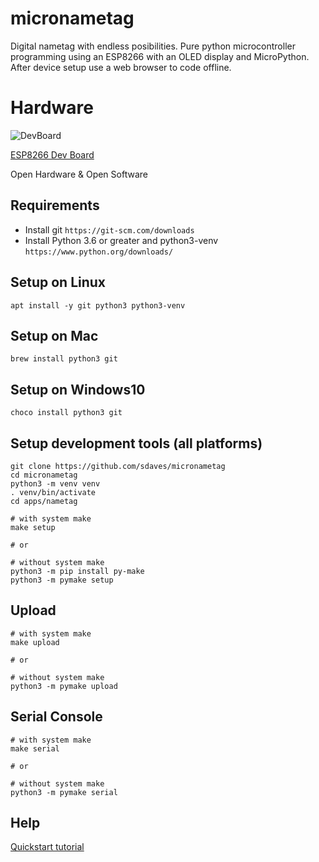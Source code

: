 # micronametag

Digital nametag with endless posibilities. Pure python microcontroller programming using an ESP8266 with an OLED display and MicroPython. After device setup use a web browser to code offline.
# Hardware

![DevBoard](https://i.imgur.com/tBAKK0w.png)

[ESP8266 Dev Board](https://heltec.org/project/wifi-kit-8/)

Open Hardware & Open Software

## Requirements

- Install git `https://git-scm.com/downloads`
- Install Python 3.6 or greater and python3-venv `https://www.python.org/downloads/`

## Setup on Linux

    apt install -y git python3 python3-venv
    
## Setup on Mac

    brew install python3 git
    
## Setup on Windows10

    choco install python3 git

## Setup development tools (all platforms)

    git clone https://github.com/sdaves/micronametag
    cd micronametag
    python3 -m venv venv
    . venv/bin/activate
    cd apps/nametag
    
    # with system make
    make setup 
    
    # or
    
    # without system make
    python3 -m pip install py-make
    python3 -m pymake setup

## Upload

    # with system make
    make upload
    
    # or
    
    # without system make
    python3 -m pymake upload

## Serial Console

    # with system make
    make serial
    
    # or
    
    # without system make
    python3 -m pymake serial

## Help

[Quickstart tutorial](https://docs.micropython.org/en/latest/esp8266/quickref.html)
